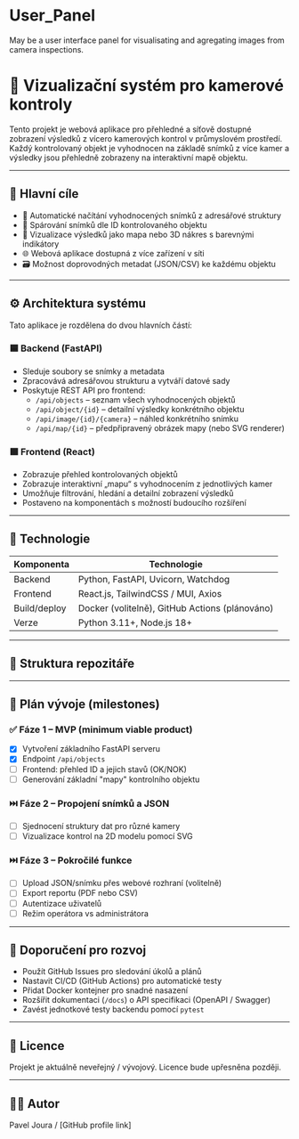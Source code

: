 # User_Panel
May be a user interface panel for visualisating and agregating images from camera inspections.

# 📸 Vizualizační systém pro kamerové kontroly

Tento projekt je webová aplikace pro přehledné a síťově dostupné zobrazení výsledků z vícero kamerových kontrol v průmyslovém prostředí. Každý kontrolovaný objekt je vyhodnocen na základě snímků z více kamer a výsledky jsou přehledně zobrazeny na interaktivní mapě objektu.

---

## 🎯 Hlavní cíle

- 📁 Automatické načítání vyhodnocených snímků z adresářové struktury
- 🔗 Spárování snímků dle ID kontrolovaného objektu
- 🧠 Vizualizace výsledků jako mapa nebo 3D nákres s barevnými indikátory
- 🌐 Webová aplikace dostupná z více zařízení v síti
- 🗃️ Možnost doprovodných metadat (JSON/CSV) ke každému objektu

---

## ⚙️ Architektura systému

Tato aplikace je rozdělena do dvou hlavních částí:

### 🟦 Backend (FastAPI)
- Sleduje soubory se snímky a metadata
- Zpracovává adresářovou strukturu a vytváří datové sady
- Poskytuje REST API pro frontend:
  - `/api/objects` – seznam všech vyhodnocených objektů
  - `/api/object/{id}` – detailní výsledky konkrétního objektu
  - `/api/image/{id}/{camera}` – náhled konkrétního snímku
  - `/api/map/{id}` – předpřipravený obrázek mapy (nebo SVG renderer)

### 🟩 Frontend (React)
- Zobrazuje přehled kontrolovaných objektů
- Zobrazuje interaktivní „mapu“ s vyhodnocením z jednotlivých kamer
- Umožňuje filtrování, hledání a detailní zobrazení výsledků
- Postaveno na komponentách s možností budoucího rozšíření

---

## 🧰 Technologie

| Komponenta | Technologie |
|-----------|-------------|
| Backend   | Python, FastAPI, Uvicorn, Watchdog |
| Frontend  | React.js, TailwindCSS / MUI, Axios |
| Build/deploy | Docker (volitelně), GitHub Actions (plánováno) |
| Verze     | Python 3.11+, Node.js 18+ |

---

## 📁 Struktura repozitáře


---

## 📌 Plán vývoje (milestones)

### ✅ Fáze 1 – MVP (minimum viable product)
- [x] Vytvoření základního FastAPI serveru
- [x] Endpoint `/api/objects`
- [ ] Frontend: přehled ID a jejich stavů (OK/NOK)
- [ ] Generování základní "mapy" kontrolního objektu

### ⏭️ Fáze 2 – Propojení snímků a JSON
- [ ] Sjednocení struktury dat pro různé kamery
- [ ] Vizualizace kontrol na 2D modelu pomocí SVG

### ⏭️ Fáze 3 – Pokročilé funkce
- [ ] Upload JSON/snímku přes webové rozhraní (volitelně)
- [ ] Export reportu (PDF nebo CSV)
- [ ] Autentizace uživatelů
- [ ] Režim operátora vs administrátora

---

## 🧠 Doporučení pro rozvoj

- Použít GitHub Issues pro sledování úkolů a plánů
- Nastavit CI/CD (GitHub Actions) pro automatické testy
- Přidat Docker kontejner pro snadné nasazení
- Rozšířit dokumentaci (`/docs`) o API specifikaci (OpenAPI / Swagger)
- Zavést jednotkové testy backendu pomocí `pytest`

---

## 📌 Licence

Projekt je aktuálně neveřejný / vývojový. Licence bude upřesněna později.

---

## 👨‍💻 Autor

Pavel Joura / [GitHub profile link]

